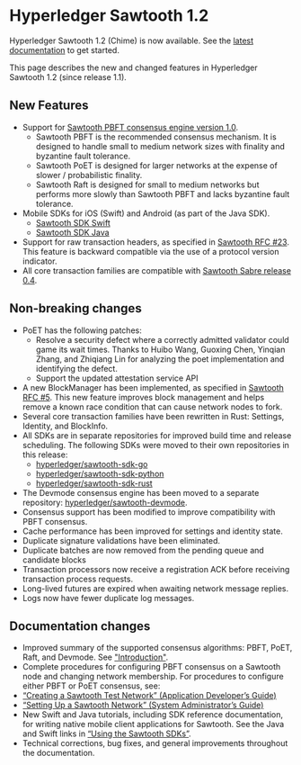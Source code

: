 # Hyperledger Sawtooth 1.2

<!--
  Copyright 2018-2020 Cargill Incorporated
  Licensed under Creative Commons Attribution 4.0 International License
  https://creativecommons.org/licenses/by/4.0/
-->

Hyperledger Sawtooth 1.2 (Chime) is now available.  See the [latest
documentation](https://sawtooth.hyperledger.org/docs/core/releases/1.2.3/) to
get started.

This page describes the new and changed features in Hyperledger Sawtooth 1.2
(since release 1.1).

## New Features

- Support for [Sawtooth PBFT consensus engine version
  1.0](https://sawtooth.hyperledger.org/docs/pbft/releases/1.0.1/).
  - Sawtooth PBFT is the recommended consensus mechanism. It is designed to
    handle small to medium network sizes with finality and byzantine fault
    tolerance.
  - Sawtooth PoET is designed for larger networks at the expense of slower /
    probabilistic finality.
  - Sawtooth Raft is designed for small to medium networks but performs more
    slowly than Sawtooth PBFT and lacks byzantine fault tolerance.
- Mobile SDKs for iOS (Swift) and Android (as part of the Java SDK).
  - [Sawtooth SDK Swift](https://github.com/hyperledger/sawtooth-sdk-swift)
  - [Sawtooth SDK Java](https://github.com/hyperledger/sawtooth-sdk-java)
- Support for raw transaction headers, as specified in [Sawtooth RFC
  #23](https://github.com/hyperledger/sawtooth-rfcs/blob/master/text/0023-raw-txn-header.md).
  This feature is backward compatible via the use of a protocol version indicator.
- All core transaction families are compatible with [Sawtooth Sabre release
  0.4](https://sawtooth.hyperledger.org/docs/sabre/releases/0.4.0/).

## Non-breaking changes

- PoET has the following patches:
  - Resolve a security defect where a correctly admitted validator could game
    its wait times. Thanks to Huibo Wang, Guoxing Chen, Yinqian Zhang,
    and Zhiqiang Lin for analyzing the poet implementation and identifying the
    defect.
  - Support the updated attestation service API
- A new BlockManager has been implemented, as specified in [Sawtooth RFC
  #5](https://github.com/hyperledger/sawtooth-rfcs/pull/5). This new feature
  improves block management and helps remove a known race condition that can cause
  network nodes to fork.
- Several core transaction families have been rewritten in Rust: Settings,
  Identity, and BlockInfo.
- All SDKs are in separate repositories for improved build time and release
  scheduling. The following SDKs were moved to their own repositories in this
  release:
  - [hyperledger/sawtooth-sdk-go](https://github.com/hyperledger/sawtooth-sdk-go)
  - [hyperledger/sawtooth-sdk-python](https://github.com/hyperledger/sawtooth-sdk-python)
  - [hyperledger/sawtooth-sdk-rust](https://github.com/hyperledger/sawtooth-sdk-rust)
- The Devmode consensus engine has been moved to a separate repository:
  [hyperledger/sawtooth-devmode](https://github.com/hyperledger/sawtooth-devmode).
- Consensus support has been modified to improve compatibility with PBFT
  consensus.
- Cache performance has been improved for settings and identity state.
- Duplicate signature validations have been eliminated.
- Duplicate batches are now removed from the pending queue and candidate blocks
- Transaction processors now receive a registration ACK before receiving
  transaction process requests.
- Long-lived futures are expired when awaiting network message replies.
- Logs now have fewer duplicate log messages.

## Documentation changes

- Improved summary of the supported consensus algorithms: PBFT, PoET, Raft, and
  Devmode. See
  ["Introduction"](https://sawtooth.hyperledger.org/docs/core/releases/1.2.3/introduction.html).
- Complete procedures for configuring PBFT consensus on a Sawtooth node and
  changing network membership. For procedures to configure either PBFT or PoET
 consensus, see:
- [“Creating a Sawtooth Test Network” (Application Developer’s
  Guide)](https://sawtooth.hyperledger.org/docs/core/releases/1.2.3/app_developers_guide/creating_sawtooth_network.html)
- [“Setting Up a Sawtooth Network” (System Administrator’s
  Guide)](https://sawtooth.hyperledger.org/docs/core/releases/1.2.3/sysadmin_guide/setting_up_sawtooth_network.html)
- New Swift and Java tutorials, including SDK reference documentation, for
  writing native mobile client applications for Sawtooth. See the Java and Swift
  links in [“Using the Sawtooth
  SDKs”](https://sawtooth.hyperledger.org/docs/core/releases/1.2.3/app_developers_guide/using_the_sdks.html).
- Technical corrections, bug fixes, and general improvements throughout the
  documentation.

